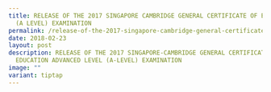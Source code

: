 ```yaml
---
title: RELEASE OF THE 2017 SINGAPORE CAMBRIDGE GENERAL CERTIFICATE OF EDUCATION
  (A LEVEL) EXAMINATION
permalink: /release-of-the-2017-singapore-cambridge-general-certificate-of-education-a-level-examination/
date: 2018-02-23
layout: post
description: RELEASE OF THE 2017 SINGAPORE-CAMBRIDGE GENERAL CERTIFICATE OF
  EDUCATION ADVANCED LEVEL (A-LEVEL) EXAMINATION
image: ""
variant: tiptap
---
```

